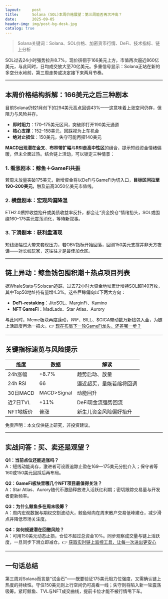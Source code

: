 ```yaml
---
layout:     post
title:      Solana (SOL)本周价格展望：第三周能否再次冲高？
date:       2025-09-05
header-img: img/post-bg-desk.jpg
catalog: true
---
```


> Solana关键词：Solana、SOL价格、加密货币行情、DeFi、技术指标、链上分析

SOL过去24小时强势拉升8.7%，现价徘徊于166美元上方，市值再次逼近860亿美元，与此同时，日均成交放大至70亿美元。多重信号显示：Solana正站在新的多空分水岭前，第三周走势或决定接下来两月节奏。

---

## 本周价格结构拆解：166美元之后三种剧本
目前Solana仍较1月创下的294美元高点回调43%——这意味着上涨空间仍存，但阻力与风险并存。

- **即时阻力**：170–175美元区间，突破即打开190美元通道  
- **核心支撑**：152–158美元，回踩视为上车机会  
- **绝对止损位**：150美元，失守可能再探140美元

**MACD出现潜在金叉**、**布林带扩幅**与**RSI走高中性区**的组合，提示短线资金情绪偏暖，但未全面过热。结合链上活动，可以锁定三种情景：

### 1. 看涨剧本：鲸鱼＋GameFi共振  
若周末放量突破175美元，新增资金将以DeFi与GameFi为切入口，**目标区间拉至190–200美元**，触及前高3050亿美元市值线。

### 2. 横盘剧本：宏观风偏降温  
ETH2.0质押收益抬升或美债收益率反扑，都会让“资金换仓”情绪抬头，SOL或围绕160–175美元震荡消化，等待新叙事。

### 3. 下滑剧本：获利盘涌现  
短线涨幅过大带来套现压力，若OBV指标开始回落，回测150美元支撑并非天方夜谭——对长线玩家，这往往才是最佳加仓区。

---

## 链上异动：鲸鱼钱包囤积潮＋热点项目列表
据WhaleStats与Solscan追踪，过去72小时大资金地址累计增持SOL超140万枚，其中Top50地址持有量增4.3%。这些巨鲸偏向以下两大方向：

- **DeFi-restaking**：JitoSOL、MarginFi、Kamino  
- **NFT GameFi**：MadLads、Star Atlas、Aurory

与此同时，Meme板块再度躁动，$WIF、$BILL、$GIGA带动数万新钱包入金，为链上活跃度再添一把火。👉 [现在布局下一轮GameFi龙头，还差哪一步？](https://okxdog.com/)

---

## 关键指标速览与风险提示

| 维度        | 数据    | 解读                    |
|-------------|---------|-------------------------|
| 24h涨幅      | +8.7%  | 趋势启动、放量           |
| 24h RSI      | 66      | 逼近超买，量能若缩将回调 |
| 30日MACD     | MACD>Signal | 动能回升            |
| 近7日TVL     | +11%    | DeFi现金流强势回流       |
| NFT地板价    | 普涨   | 新生儿资金风险偏好抬升   |

免责声明：本文仅供链上研究，非投资建议。

---

## 实战问答：买、卖还是观望？

**Q1：当前点位还能追涨吗？**  
A：短线动能尚存，激进者可设置追踪止盈在169—175美元分批介入；保守者等160或150美元回踩后再布局。

**Q2：GameFi板块里哪几个NFT项目最值得关注？**  
A：Star Atlas、Aurory随代币激励释放进入活跃红利期；密切跟踪交易量与开发者更新频率。

**Q3：为什么鲸鱼多在周末吸筹？**  
A：周内宏观数据与期权交割波动大，鲸鱼倾向在周末散户交易低峰建仓，减少滑点并降低市场关注度。

**Q4：如何规避潜在回撤风险？**  
A：可用150美元动态止损，仓位不超过总资金10%。同步观察成交量与链上活跃度，一旦同步下滑立即减仓。👉 [获取实时链上监控工具，让每一次进出更安心](https://okxdog.com/)

---

## 一句话总结

第三周对Solana而言是“试金石”——既要验证175美元阻力位强度，又需确认链上热度的持续性。守住150美元则上行空间仍可高看一线；失守则将陷入新一轮震荡吸筹。紧盯鲸鱼、TVL与NFT成交曲线，提前卡位才能不被行情甩下车。